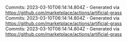 Commits: 2023-03-10T06:14:14.804Z - Generated via https://github.com/marketplace/actions/artificial-grass
<br>
Commits: 2023-03-10T06:14:14.804Z - Generated via https://github.com/marketplace/actions/artificial-grass
<br>
Commits: 2023-03-10T06:14:14.804Z - Generated via https://github.com/marketplace/actions/artificial-grass
<br>
